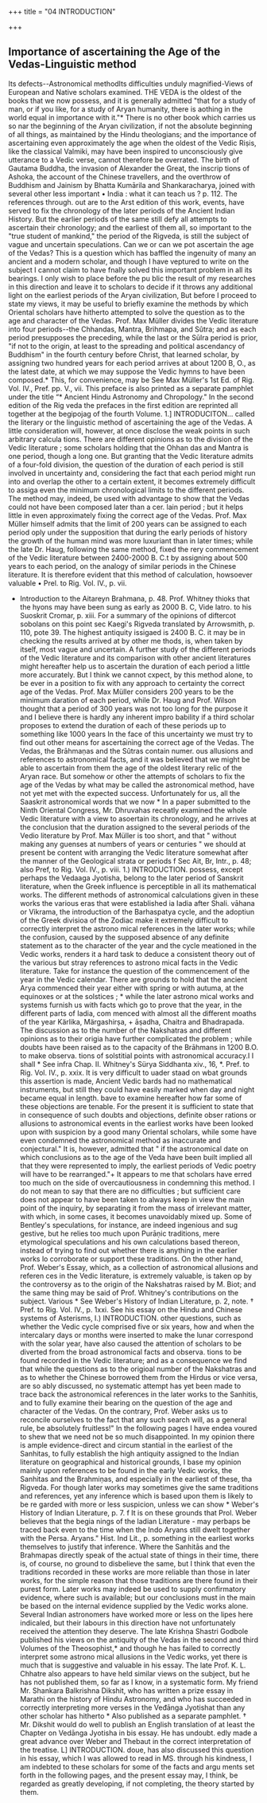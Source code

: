 +++
title = "04 INTRODUCTION"

+++

## Importance of ascertaining the Age of the Vedas-Linguistic method 
Its defects--Astronomical methodIts difficulties unduly magnified-Views of European and Native scholars examined. 
THE VEDA is the oldest of the books that we now possess, and it is generally admitted "that for a study of man, or if you like, for a study of Aryan humanity, there is aothing in the world equal in importance with it."\* There is no other book which carries us so nar the beginning of the Aryan civilization, if not the absolute beginning of all things, as maintained by the Hindu theologians; and the importance of ascertaining even approximately the age when the oldest of the Vedic Riṣis, like the classical Valmiki, may have been inspired to unconsciously give utterance to a Vedic verse, cannot therefore be overrated. The birth of Gautama Buddha, the invasion of Alexander the Great, the inscrip tions of Ashoka, the account of the Chinese travellers, and the overthrow of Buddhism and Jainism by Bhatta Kumārila and Shankaracharya, joined with several other less important 
• India : what it can teach us ? p. 112. The references through. out are to the Arst edition of this work,
events, have served to fix the chronology of the later periods of the Ancient Indian History. But the earlier periods of the same still defy all attempts to ascertain their chronology; and the earliest of them all, so important to the "true student of mankind," the period of the Rigveda, is still the subject of vague and uncertain speculations. Can we or can we pot ascertain the age of the Vedas? This is a question which has baffled the ingenuity of many an ancient and a modern scholar, and though I have veptured to write on the subject I cannot claim to have fnally solved this important problem in all its bearings. I only wish to place before the pu blic the result of my researches in this direction and leave it to scholars to decide if it throws any additional 
light on the earliest periods of the Aryan civilization, 
But before I proceed to state my views, it may be useful to briefly examine the methods by which Oriental scholars have hitherto attempted to solve the question as to the age and character of the Vedas. Prof. Max Müller divides the Vedic literature into four periods--the Chhandas, Mantra, Brihmapa, and Sûtra; and as each period presupposes the preceding, while the last or the Sūlra period is prior, "if not to the origin, at least to the spreading and political ascendancy of Buddhism" in the fourth century before Christ, that learned scholar, by assigning two hundred years for each period arrives at about 1200 B, O., as the latest date, at which we may suppose the Vedic hymns to have been composed.\* This, for convenience, may be 
See Max Müller's 1st Ed. of Rig. Vol. IV., Pref. pp. V., vii. This preface is also printed as a separate pamphlet under the title “\* Ancient Hindu Astronomy and Chropology." In the second edition of the Rig veda the prefaces in the first edition are reprinted all together at the begipojag of the fourth Volume. 
1.] 
INTRODUCITON... 
called the literary or the linguistic method of ascertaining the age of the Vedas. A little consideration will, however, at once disclose the weak points in such arbitrary calcula tions. There are different opinions as to the division of the Vedic literature ; some scholars holding that the Ohhan das and Mantra is one period, though a long one. But granting that the Vedic literature admits of a four-fold division, the question of the duration of each period is still involved in uncertainty and, considering the fact that each period might run into and overlap the other to a certain extent, it becomes extremely difficult to assiga even the minimum chronological limits to the different periods. The method may, indeed, be used with advantage to show that the Vedas could not have been composed later than a cer. lain period ; but it helps little in even approximately fixing the correct age of the Vedas. Prof. Max Müller himself admits that the limit of 200 years can be assigned to each period oply under the supposition that during the early periods of history the growth of the human mind was more luxuriant than in later times; while the late Dr. Haug, following the same method, fixed the rery commencement of the Vedic literature between 2400-2000 B. C.t by assigning about 500 years to each period, on the analogy of similar periods in the Chinese literature. It is therefore evident that this method of calculation, howsoever valuable 
• Prel. to Rig. Vol. IV., p. vii. 
+ Introduction to the Aitareyn Brahmana, p. 48. Prof. Whitney thioks that the hyons may have been sung as early as 2000 B. C, Vide latro. to his Suoskrit Cromar, p. xiii. For a summary of the opinions of diftercot sobolans on this point sec Kaegi's Rigveda translated by Arrowsmith, p. 110, pote 39. The highest antiquity issigaed is 2400 B. C.
it may be in checking the results arrived at by other me thods, is, when taken by itself, most vague and uncertain. A further study of the different periods of the Vedic literature and its comparison with other ancient literatures might hereafter help us to ascertain the duration of each period a little more accurately. But I think we cannot cxpect, by this method alone, to be ever in a position to fix with any approach to certainty the correct age of the Vedas. Prof. Max Müller considers 200 years to be the minimum daration of each period, while Dr. Haug and Prof. Wilson thought that a period of 300 years was not too long for the purpose it and I believe there is hardly any inherent impro bability if a third scholar proposes to extend the duration of each of these periods up to something like 1000 years In the face of this uncertainty we must try to find out other means for ascertaining the correct age of the Vedas. 
The Vedas, the Brāhmaṇas and the Sûtras contain numer. ous allusions and references to astronomical facts, and it was believed that we might be able to ascertain from them the age of the oldest literary relic of the Aryan race. But somehow or other the attempts of scholars to fix the age of the Vedas by what may be called the astronomical method, have not yet met with the expected success. Unfortunately for us, all the Saaskrit astronomical words that we now 
\* In a paper submitted to the Ninth Oriental Congress, Mr. Dhruvahas receatly examined the whole Vedic literature with a view to asoertain its chronology, and he arrives at the conclusion that the duration assigned to the several periods of the Vedio literature by Prof. Max Müller is too short, and that " without making any guenses at numbers of years or centuries " we should at present be content with arranging the Vedic literature somewhat after the manner of the Geological strata or periods 
f Sec Ait, Br, Intr., p. 48; also Pref, to Rig. Vol. IV., p. viii. 
1.) 
INTRODUCTION. 
possess, except perhaps the Vedaaga Jyotisha, belong to the later period of Sanskrit literature, when the Greek influence is perceptible in all its mathematical works. The different methods of astronomical calculations given in these works the various eras that were established ia Iadia after Shali. vāhana or Vikrama, the introduction of the Barhaspatya cycle, and the adoptiun of the Greek divisioa of the Zodiac make it extremely difficult to correctly interpret the astrono mical references in the later works; while the confusion, caused by the supposed absence of any definite statement as to the character of the year and the cycle meationed in the Vedic works, renders it a hard task to deduce a consistent theory out of the various but stray references to astrono mical facts in the Vedic literature. Take for instance the question of the commencement of the year in the Vedic calendar. There are grounds to hold that the ancient Arya commenced their year either with spring or with autuma, at the equinoxes or at the solstices ; \* while the later astrono mical works and systems furnish us with facts which go to prove that the year, in the different parts of Iadia, com menced with almost all the different moaths of the year Kärlika, Märgashirṣa, + āṣadha, Chaitra and Bhadrapada. The discussion as to the number of the Nakshatras and different opinions as to their origia have further complicated the problem ; while doubts have been raised as to the capacity of the Brāhmans in 1200 B.O. to make observa. tions of solstitial points with astronomical accuracy.I I shall 
\* See infra Chap. II. 
Whitney's Sürya Siddhanta xiv., 16, \*. 
Pref. to Rig. Vol. IV., p. xxix. It is very difficult to uader staad on wbat grounds this assertion is made, Ancient Vedic bards had no mathematical instruments, but still they could have easily marked when day and night became equal in length.
bave to examine hereafter how far some of these objections are tenable. For the present it is sufficient to state that in consequence of such doubts and objections, definite obser rations or allusions to astronomical events in the earliest works have been looked upon with suspicion by a good many Oriental scholars, while some have even condemned the astronomical method as inaccurate and conjectural." It is, however, admitted that " if the astronomical date on which conclusions as to the age of the Veda have been built implied all that they were represented to imply, the earliest periods of Vedic poetry will have to be rearranged."+ 
It appears to me that scholars have erred too much on the side of overcautiousness in condemning this method. I do not mean to say that there are no difficulties ; but sufficient care does not appear to have been taken to always keep in view the main point of the inquiry, by separating it from the mass of irrelevant matter, with which, in some cases, it becomes unavoidably mixed up. Some of Bentley's speculations, for instance, are indeed ingenious and sug gestive, but he relies too much upon Purāṇic traditions, mere etymological speculations and his own calculations based thereon, instead of trying to find out whether there is anything in the earlier works lo corroborate or support these traditions. On the other hand, Prof. Weber's Essay, which, as a collection of astronomical allusions and referen ces in the Vedic literature, is extremely valuable, is taken op by the controversy as to the origin of the Nakshatras raised by M. Biot; and the same thing may be said of Prof. Whitney's contributions on the subject. Various 
\* See Weber's History of Indian Literature, p. 2, note. † Pref. to Rig. Vol. IV., p. 1xxi. 
See his essay on the Hindu and Chinese systems of Asterisms, 
I.) 
INTRODUCTION. 
other questions, such as whether the Vedic cycle comprised five or six years, how and when the intercalary days or months were inserted to make the lunar correspond with the solar year, have also caused the attention of scholars to be diverted from the broad astronomical facts and observa. tions to be found recorded in the Vedic literature; and as a consequence we find that while the questions as to the origioal number of the Nakshatras and as to whether the Chinese borrowed them from the Hirdus or vice versa, are so ably discussed, no systematic attempt has yet been made to trace back the astronomical references in the later works to the Sanhitis, and to fully examine their bearing on the question of the age and character of the Vedas. On the contrary, Prof. Weber asks us to reconcile ourselves to the fact that any such search will, as a general rule, be absolutely fruitless!" In the following pages I have endea voured to shew that we need not be so much disappointed. In my opinion there is ample evidence-direct and circum stantial in the earliest of the Sanhitas, to fully establish the high antiquity assigned to the Indian literature on geographical and historical grounds, I base my opinion mainly upon references to be found in the early Vedic works, the Sanhitas and the Brahmiṇas, and especially in the earliest of these, tha Rigveda. For though later works may sometimes give the same traditions and references, yet any inference which is based upon them is likely to be re garded with more or less suspicion, unless we can show 
\* Weber's History of Indian Literature, p. 7. 
f It is on these grounds that Prol. Weber believes that the begia nings of the ladian Literature - may perbaps be traced back even to the time when the Indo Aryans still dwelt together with the Persa. Aryans." Hist. Ind Lit., p.
something in the earliest works themselves to justify that inference. Where the Sanhitās and the Brahmapas directly speak of the actual state of things in their time, there is, of course, no ground to disbelieve the same, but I think that even the traditions recorded in these works are more reliable than those in later works, for the simple reason that those traditions are there found in their purest form. Later works may indeed be used to supply confirmatory evidence, where such is available; but our conclusions must in the main be based on the internal evidence supplied by the Vedic works alone. Several Indian astronomers have worked more or less on the lipes here indicaled, but their labours in this direction have not unfortunately received the attention they deserve. The late Krishṇa Shastri Godbole published his views on the antiquity of the Vedas in the second and third Volumes of the Theosophist,\* and though he has failed to correctly interpret some astrono mical allusions in the Vedic works, yet there is much that is suggestive and valuable in his essay. The late Prof. K. L. Chhatre also appears to have held similar views on the subject, but he has not published them, so far as I know, in a systematic form. My friend Mr. Shankara Balkrishna Dikshit, who has written a prize essay in Marathi on the history of Hindu Astronomy, and who has succeeded in correctly interpreting more verses in the Veđānga Jyotishat than any other scholar has hitherto 
\* Also published as a separate pamphlet. 
† Mr. Dikshit would do well to publish an English translation of at least the Chapter on Vedānga Jyotisha in bis essay. He has undoubt. edly made a great advance over Weber and Thebaut in the correct interpretation of the treatise. 
L] 
INTRODUCTION. 
doue, has also discussed this question in his essay, which I was allowed to read in MS. through his kindness, I am indebted to these scholars for some of the facts and argu ments set forth in the following pages, and the present essay may, I think, be regarded as greatly developing, if not completing, the theory started by them. 
